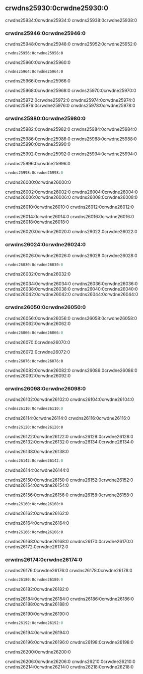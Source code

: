 ## crwdns25930:0crwdne25930:0

crwdns25934:0crwdne25934:0 crwdns25938:0crwdne25938:0

### crwdns25946:0crwdne25946:0

crwdns25948:0crwdne25948:0 crwdns25952:0crwdne25952:0

```text
crwdns25956:0crwdne25956:0
```

crwdns25960:0crwdne25960:0

```rust,ignore
crwdns25964:0crwdne25964:0
```

crwdns25966:0crwdne25966:0

crwdns25968:0crwdne25968:0 crwdns25970:0crwdne25970:0

crwdns25972:0crwdne25972:0 crwdns25974:0crwdne25974:0 crwdns25976:0crwdne25976:0<!-- ignore --> crwdns25978:0crwdne25978:0

### crwdns25980:0crwdne25980:0

crwdns25982:0crwdne25982:0 crwdns25984:0crwdne25984:0

crwdns25986:0crwdne25986:0 crwdns25988:0crwdne25988:0 crwdns25990:0crwdne25990:0

crwdns25992:0crwdne25992:0 crwdns25994:0crwdne25994:0

<span class="filename">crwdns25996:0crwdne25996:0</span>

```rust
crwdns25998:0crwdne25998:0
```


<span class="caption">crwdns26000:0crwdne26000:0</span>

crwdns26002:0crwdne26002:0 crwdns26004:0crwdne26004:0 crwdns26006:0crwdne26006:0 crwdns26008:0crwdne26008:0

crwdns26010:0crwdne26010:0 crwdns26012:0crwdne26012:0

crwdns26014:0crwdne26014:0 crwdns26016:0crwdne26016:0 crwdns26018:0crwdne26018:0

crwdns26020:0crwdne26020:0 crwdns26022:0crwdne26022:0

### crwdns26024:0crwdne26024:0

crwdns26026:0crwdne26026:0 crwdns26028:0crwdne26028:0

```rust
crwdns26030:0crwdne26030:0
```


<span class="caption">crwdns26032:0crwdne26032:0</span>

crwdns26034:0crwdne26034:0 crwdns26036:0crwdne26036:0 crwdns26038:0crwdne26038:0 crwdns26040:0crwdne26040:0 crwdns26042:0crwdne26042:0 crwdns26044:0crwdne26044:0

### crwdns26050:0crwdne26050:0

crwdns26056:0crwdne26056:0 crwdns26058:0crwdne26058:0 crwdns26062:0crwdne26062:0

```rust
crwdns26066:0crwdne26066:0
```


<span class="caption">crwdns26070:0crwdne26070:0</span>

crwdns26072:0crwdne26072:0

```console
crwdns26076:0crwdne26076:0
```

crwdns26082:0crwdne26082:0 crwdns26086:0crwdne26086:0 crwdns26092:0crwdne26092:0

### crwdns26098:0crwdne26098:0

crwdns26102:0crwdne26102:0 crwdns26104:0crwdne26104:0

```rust
crwdns26110:0crwdne26110:0
```

crwdns26114:0crwdne26114:0 crwdns26116:0crwdne26116:0

```text
crwdns26120:0crwdne26120:0
```

crwdns26122:0crwdne26122:0 crwdns26128:0crwdne26128:0 crwdns26132:0crwdne26132:0 crwdns26134:0crwdne26134:0

crwdns26138:0crwdne26138:0

```rust
crwdns26142:0crwdne26142:0
```


<span class="caption">crwdns26144:0crwdne26144:0</span>

crwdns26150:0crwdne26150:0 crwdns26152:0crwdne26152:0 crwdns26154:0crwdne26154:0

crwdns26156:0crwdne26156:0 crwdns26158:0crwdne26158:0

```rust,ignore,does_not_compile
crwdns26160:0crwdne26160:0
```


<span class="caption">crwdns26162:0crwdne26162:0</span>

crwdns26164:0crwdne26164:0

```console
crwdns26166:0crwdne26166:0
```

crwdns26168:0crwdne26168:0<!-- ignore --> crwdns26170:0crwdne26170:0 crwdns26172:0crwdne26172:0

### crwdns26174:0crwdne26174:0

crwdns26176:0crwdne26176:0 crwdns26178:0crwdne26178:0

```rust
crwdns26180:0crwdne26180:0
```


<span class="caption">crwdns26182:0crwdne26182:0</span>

crwdns26184:0crwdne26184:0 crwdns26186:0crwdne26186:0 crwdns26188:0crwdne26188:0

<span class="filename">crwdns26190:0crwdne26190:0</span>

```rust
crwdns26192:0crwdne26192:0
```


<span class="caption">crwdns26194:0crwdne26194:0</span>

crwdns26196:0crwdne26196:0 crwdns26198:0crwdne26198:0

crwdns26200:0crwdne26200:0

crwdns26206:0crwdne26206:0 crwdns26210:0crwdne26210:0 crwdns26214:0crwdne26214:0
crwdns26218:0crwdne26218:0
